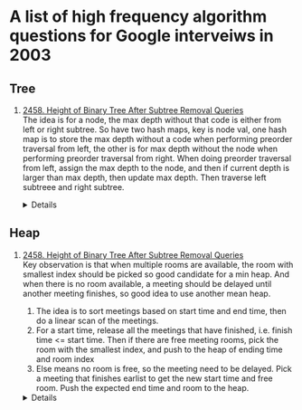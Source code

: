 # A list of high frequency algorithm questions for Google interveiws in 2003
## Tree
1. [2458. Height of Binary Tree After Subtree Removal Queries](https://leetcode.com/problems/height-of-binary-tree-after-subtree-removal-queries)  
  The idea is for a node, the max depth without that code is either from left or right subtree. So have two hash maps, key is node val, one hash map is to store the max depth without a code when performing preorder traversal from left, the other is for max depth without the node when performing preorder traversal from right. When doing preorder traversal from left, assign the max depth to the node, and then if current depth is larger than max depth, then update max depth. Then traverse left subtreee and right subtree.

    <details>
  
      ```python
     def treeQueries(self, root: Optional[TreeNode], queries: List[int]) -> List[int]:
          maxDepthLeft = 0
          maxDepthRight = 0
          nodeMaxDepthLeftMap = {}
          nodeMaxDepthRightMap = {}
          def preorderFromLeft(root, depth):
              nonlocal maxDepthLeft, nodeMaxDepthLeftMap
              if not root:
                  return
              nodeMaxDepthLeftMap[root.val] = maxDepthLeft
              maxDepthLeft = max(maxDepthLeft, depth)
              preorderFromLeft(root.left, depth + 1)
              preorderFromLeft(root.right, depth + 1)
          
          def preorderFromRight(root, depth):
              nonlocal maxDepthRight, nodeMaxDepthRightMap
              if not root:
                  return
              
              nodeMaxDepthRightMap[root.val] = maxDepthRight
              maxDepthRight = max(maxDepthRight, depth)
              preorderFromRight(root.right, depth + 1)
              preorderFromRight(root.left, depth + 1)
  
          preorderFromLeft(root, 0)
          preorderFromRight(root, 0)
  
          result = []
          for query in queries:
              result.append(max(nodeMaxDepthLeftMap[query], nodeMaxDepthRightMap[query]))
  
          return result
      ```
    </details>

## Heap
1. [2458. Height of Binary Tree After Subtree Removal Queries](https://leetcode.com/problems/height-of-binary-tree-after-subtree-removal-queries)  
    Key observation is that when multiple rooms are available, the room with smallest index should be picked so good candidate for a min heap. And when there is no room available, a meeting should be delayed until another meeting finishes, so good idea to use another mean heap.  
    1. The idea is to sort meetings based on start time and end time, then do a linear scan of the meetings. 
    1. For a start time, release all the meetings that have finished, i.e. finish time <= start time. Then if there are free meeting rooms, pick the room with the smallest index, and push to the heap of ending time and room index
    1. Else means no room is free, so the meeting need to be delayed. Pick a meeting that finishes earlist to get the new start time and free room. Push the expected end time and room to the heap.

    <details>
  
      ```python
    def mostBooked(self, n: int, meetings: List[List[int]]) -> int:
        freeRooms = [r for r in range(n)]
        busyRooms = []
        result = [0] * n
        for start, end in sorted(meetings):
            while busyRooms and busyRooms[0][0] <= start:
                endTime, room = heapq.heappop(busyRooms)
                heapq.heappush(freeRooms, room)
            
            if freeRooms:
                room = heapq.heappop(freeRooms)
                heapq.heappush(busyRooms, [end, room])
            else:
                endTime, room = heapq.heappop(busyRooms)
                heapq.heappush(busyRooms, [endTime + end - start, room])
            result[room] += 1
               
        return result.index(max(result))
      ```
    </details>

